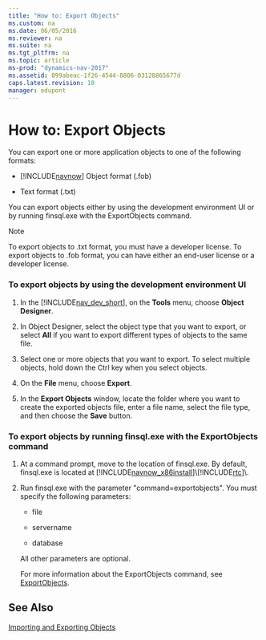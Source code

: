 ```yaml
---
title: "How to: Export Objects"
ms.custom: na
ms.date: 06/05/2016
ms.reviewer: na
ms.suite: na
ms.tgt_pltfrm: na
ms.topic: article
ms-prod: "dynamics-nav-2017"
ms.assetid: 899abeac-1f26-4544-8806-03128865677d
caps.latest.revision: 10
manager: edupont
---
```

# How to: Export Objects
You can export one or more application objects to one of the following formats:  
  
-   [!INCLUDE[navnow](includes/navnow_md.md)] Object format \(.fob\)  
  
-   Text format \(.txt\)  
  
 You can export objects either by using the development environment UI or by running finsql.exe with the ExportObjects command.  
  
> [!NOTE]  
>  To export objects to .txt format, you must have a developer license. To export objects to .fob format, you can have either an end\-user license or a developer license.  
  
### To export objects by using the development environment UI  
  
1.  In the [!INCLUDE[nav_dev_short](includes/nav_dev_short_md.md)], on the **Tools** menu, choose **Object Designer**.  
  
2.  In Object Designer, select the object type that you want to export, or select **All** if you want to export different types of objects to the same file.  
  
3.  Select one or more objects that you want to export. To select multiple objects, hold down the Ctrl key when you select objects.  
  
4.  On the **File** menu, choose **Export**.  
  
5.  In the **Export Objects** window, locate the folder where you want to create the exported objects file, enter a file name, select the file type, and then choose the **Save** button.  
  
### To export objects by running finsql.exe with the ExportObjects command  
  
1.  At a command prompt, move to the location of finsql.exe. By default, finsql.exe is located at [!INCLUDE[navnow_x86install](includes/navnow_x86install_md.md)]\\[!INCLUDE[rtc](includes/rtc_md.md)]\\.  
  
2.  Run finsql.exe with the parameter "command\=exportobjects". You must specify the following parameters:  
  
    -   file  
  
    -   servername  
  
    -   database  
  
     All other parameters are optional.  
  
     For more information about the ExportObjects command, see [ExportObjects](ExportObjects.md).  
  
## See Also  
 [Importing and Exporting Objects](Importing-and-Exporting-Objects.md)